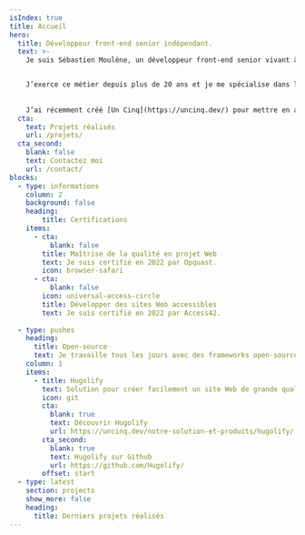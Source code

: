 ```yaml
---
isIndex: true
title: Accueil
hero:
  title: Développeur front-end senior indépendant.
  text: >-
    Je suis Sébastien Moulène, un développeur front-end senior vivant à Bordeaux en France.


    J’exerce ce métier depuis plus de 20 ans et je me spécialise dans la conception de sites Web performants, accessibles à tous et bas carbone.
    
    
    J’ai récemment créé [Un Cinq](https://uncinq.dev/) pour mettre en avant ce savoir-faire.
  cta:
    text: Projets réalisés
    url: /projets/
  cta_second:
    blank: false
    text: Contactez moi
    url: /contact/
blocks:
  - type: informations
    column: 2
    background: false
    heading:
        title: Certifications
    items:
      - cta:
          blank: false
        title: Maîtrise de la qualité en projet Web
        text: Je suis certifié en 2022 par Opquast.
        icon: browser-safari
      - cta:
          blank: false
        icon: universal-access-circle
        title: Développer des sites Web accessibles
        text: Je suis certifié en 2022 par Access42.
  
  - type: pushes
    heading:
      title: Open-source
      text: Je travaille tous les jours avec des frameworks open-source comme Bootstrap ou Hugo, c'est pour quoi je suis heureux de contribuer au mouvement en partageant mon travail sur mon framework Hugo.
    column: 1
    items:
      - title: Hugolify
        text: Solution pour créer facilement un site Web de grande qualité tout en ayant un espace admin dédié et simplifié.
        icon: git
        cta:
          blank: true
          text: Découvrir Hugolify
          url: https://uncinq.dev/notre-solution-et-produits/hugolify/
        cta_second:
          blank: true
          text: Hugolify sur Github
          url: https://github.com/Hugolify/
        offset: start
  - type: latest
    section: projects
    show_more: false
    heading:
      title: Derniers projets réalisés
---
```

